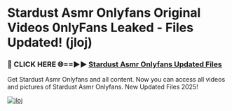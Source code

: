 # Stardust Asmr Onlyfans Original Videos 0nlyFans Leaked - Files Updated! (jloj)

<h3>🔴 CLICK HERE 🌐==►► <a href="https://tinyurl.com/ehrbuxhb" rel="nofollow">Stardust Asmr Onlyfans Updated Files</a></h3>

Get Stardust Asmr Onlyfans and all content. Now you can access all videos and pictures of Stardust Asmr Onlyfans. New Updated Files 2025!

[![jloj](https://i.imgur.com/lVYEuWS.gif)](https://tinyurl.com/ehrbuxhb)

